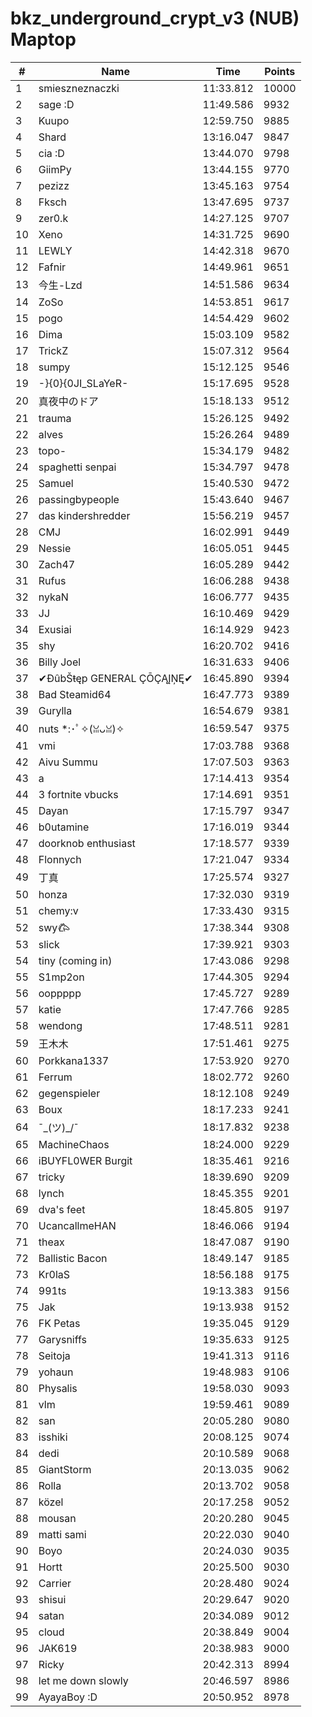# bkz_underground_crypt_v3 (NUB) Maptop

|  # | Name | Time | Points |
|-------------- | -------------- | -------------- | -------------- | 
| 1 | smieszneznaczki | 11:33.812 | 10000 | 
| 2 | sage :D | 11:49.586 | 9932 | 
| 3 | Kuupo | 12:59.750 | 9885 | 
| 4 | Shard | 13:16.047 | 9847 | 
| 5 | cia :D | 13:44.070 | 9798 | 
| 6 | GiimPy | 13:44.155 | 9770 | 
| 7 | pezizz | 13:45.163 | 9754 | 
| 8 | Fksch | 13:47.695 | 9737 | 
| 9 | zer0.k | 14:27.125 | 9707 | 
| 10 | Xeno | 14:31.725 | 9690 | 
| 11 | LEWLY | 14:42.318 | 9670 | 
| 12 | Fafnir | 14:49.961 | 9651 | 
| 13 | 今生-Lzd | 14:51.586 | 9634 | 
| 14 | ZoSo | 14:53.851 | 9617 | 
| 15 | pogo | 14:54.429 | 9602 | 
| 16 | Dima | 15:03.109 | 9582 | 
| 17 | TrickZ | 15:07.312 | 9564 | 
| 18 | sumpy | 15:12.125 | 9546 | 
| 19 | -}{0}{0JI_SLaYeR- | 15:17.695 | 9528 | 
| 20 | 真夜中のドア | 15:18.133 | 9512 | 
| 21 | trauma | 15:26.125 | 9492 | 
| 22 | alves | 15:26.264 | 9489 | 
| 23 | topo- | 15:34.179 | 9482 | 
| 24 | spaghetti senpai | 15:34.797 | 9478 | 
| 25 | Samuel | 15:40.530 | 9472 | 
| 26 | passingbypeople | 15:43.640 | 9467 | 
| 27 | das kindershredder | 15:56.219 | 9457 | 
| 28 | CMJ | 16:02.991 | 9449 | 
| 29 | Nessie | 16:05.051 | 9445 | 
| 30 | Zach47 | 16:05.289 | 9442 | 
| 31 | Rufus | 16:06.288 | 9438 | 
| 32 | nykaN | 16:06.777 | 9435 | 
| 33 | JJ | 16:10.469 | 9429 | 
| 34 | Exusiai | 16:14.929 | 9423 | 
| 35 | shy | 16:20.702 | 9416 | 
| 36 | Billy Joel | 16:31.633 | 9406 | 
| 37 | ✔ĐûbŠŧęp GENERAL ÇŌÇĄĮŅĘ✔ | 16:45.890 | 9394 | 
| 38 | Bad Steamid64 | 16:47.773 | 9389 | 
| 39 | Gurylla | 16:54.679 | 9381 | 
| 40 | nuts *:･ﾟ✧(ꈍᴗꈍ)✧ | 16:59.547 | 9375 | 
| 41 | vmi | 17:03.788 | 9368 | 
| 42 | Aivu Summu | 17:07.503 | 9363 | 
| 43 | a | 17:14.413 | 9354 | 
| 44 | 3 fortnite vbucks | 17:14.691 | 9351 | 
| 45 | Dayan | 17:15.797 | 9347 | 
| 46 | b0utamine | 17:16.019 | 9344 | 
| 47 | doorknob enthusiast | 17:18.577 | 9339 | 
| 48 | Flonnych | 17:21.047 | 9334 | 
| 49 | 丁真 | 17:25.574 | 9327 | 
| 50 | honza | 17:32.030 | 9319 | 
| 51 | chemy:v | 17:33.430 | 9315 | 
| 52 | swy𐂃 | 17:38.344 | 9308 | 
| 53 | slick | 17:39.921 | 9303 | 
| 54 | tiny (coming in) | 17:43.086 | 9298 | 
| 55 | S1mp2on | 17:44.305 | 9294 | 
| 56 | ooppppp | 17:45.727 | 9289 | 
| 57 | katie | 17:47.766 | 9285 | 
| 58 | wendong | 17:48.511 | 9281 | 
| 59 | 王木木 | 17:51.461 | 9275 | 
| 60 | Porkkana1337 | 17:53.920 | 9270 | 
| 61 | Ferrum | 18:02.772 | 9260 | 
| 62 | gegenspieler | 18:12.108 | 9249 | 
| 63 | Boux | 18:17.233 | 9241 | 
| 64 | ¯\_(ツ)_/¯ | 18:17.832 | 9238 | 
| 65 | MachineChaos | 18:24.000 | 9229 | 
| 66 | iBUYFL0WER Burgit | 18:35.461 | 9216 | 
| 67 | tricky | 18:39.690 | 9209 | 
| 68 | lynch | 18:45.355 | 9201 | 
| 69 | dva's feet | 18:45.805 | 9197 | 
| 70 | UcancallmeHAN | 18:46.066 | 9194 | 
| 71 | theax | 18:47.087 | 9190 | 
| 72 | Ballistic Bacon | 18:49.147 | 9185 | 
| 73 | Kr0laS | 18:56.188 | 9175 | 
| 74 | 991ts | 19:13.383 | 9156 | 
| 75 | Jak | 19:13.938 | 9152 | 
| 76 | FK Petas | 19:35.045 | 9129 | 
| 77 | Garysniffs | 19:35.633 | 9125 | 
| 78 | Seitoja | 19:41.313 | 9116 | 
| 79 | yohaun | 19:48.983 | 9106 | 
| 80 | Physalis | 19:58.030 | 9093 | 
| 81 | vlm | 19:59.461 | 9089 | 
| 82 | san | 20:05.280 | 9080 | 
| 83 | isshiki | 20:08.125 | 9074 | 
| 84 | dedi | 20:10.589 | 9068 | 
| 85 | GiantStorm | 20:13.035 | 9062 | 
| 86 | Rolla | 20:13.702 | 9058 | 
| 87 | közel | 20:17.258 | 9052 | 
| 88 | mousan | 20:20.280 | 9045 | 
| 89 | matti sami | 20:22.030 | 9040 | 
| 90 | Boyo | 20:24.030 | 9035 | 
| 91 | Hortt | 20:25.500 | 9030 | 
| 92 | Carrier | 20:28.480 | 9024 | 
| 93 | shisui | 20:29.647 | 9020 | 
| 94 | satan | 20:34.089 | 9012 | 
| 95 | cloud | 20:38.849 | 9004 | 
| 96 | JAK619 | 20:38.983 | 9000 | 
| 97 | Ricky | 20:42.313 | 8994 | 
| 98 | let me down slowly | 20:46.597 | 8986 | 
| 99 | AyayaBoy :D | 20:50.952 | 8978 | 

